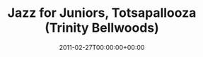 ---
templateKey: event
guid: 0895c3ef-6eab-11ea-99c5-002590d1d1b0
date: 2011-02-27T00:00:00+00:00
eventTime: '2-4pm'
title: Jazz for Juniors, Totsapallooza (Trinity Bellwoods)
artist: Jazz for Juniors
city: Toronto
venue: Totsapallooza (Trinity Bellwoods)
group: Jazz for Juniors
guests: Kevin Barrett, Gord Mowat, William Sperandei
---